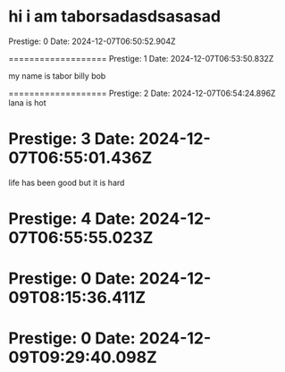 hi i am taborsadasdsasasad
===================
Prestige: 0
Date: 2024-12-07T06:50:52.904Z

===================
Prestige: 1
Date: 2024-12-07T06:53:50.832Z

my name is tabor billy bob

===================
Prestige: 2
Date: 2024-12-07T06:54:24.896Z
lana is hot

Prestige: 3
Date: 2024-12-07T06:55:01.436Z
===================

life has been good but it is hard

Prestige: 4
Date: 2024-12-07T06:55:55.023Z
===================



Prestige: 0
Date: 2024-12-09T08:15:36.411Z
=================================



Prestige: 0
Date: 2024-12-09T09:29:40.098Z
=================================

